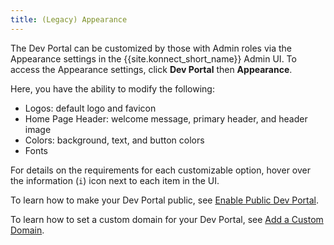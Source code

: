 ```yaml
---
title: (Legacy) Appearance
---
```

<!-- vale off -->
The Dev Portal can be customized by those with Admin roles via the Appearance settings in the {{site.konnect_short_name}} Admin UI. To access the Appearance settings, click **Dev Portal** then **Appearance**.

Here, you have the ability to modify the following:

* Logos: default logo and favicon
* Home Page Header: welcome message, primary header, and header image
* Colors: background, text, and button colors
* Fonts

For details on the requirements for each customizable option, hover over the information (`i`) icon next to each item in the UI.

To learn how to make your Dev Portal public, see [Enable Public Dev Portal](/konnect/legacy/dev-portal/customization/public-portal).

To learn how to set a custom domain for your Dev Portal, see [Add a Custom Domain](/konnect/legacy/dev-portal/customization/custom-domain).
